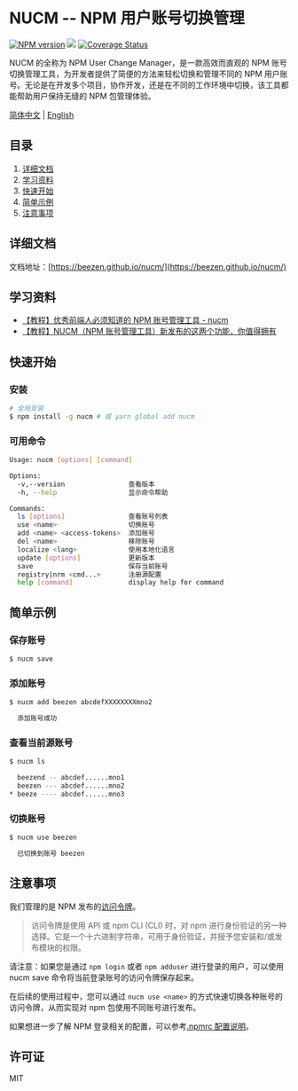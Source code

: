 # NUCM -- NPM 用户账号切换管理

[![NPM version][npm-image]][npm-url]
![](https://img.shields.io/badge/build-passing-green)
[![Coverage Status](https://coveralls.io/repos/github/beezen/nucm/badge.svg?branch=feature-action)](https://coveralls.io/github/beezen/nucm?branch=feature-action)

NUCM 的全称为 NPM User Change Manager，是一款高效而直观的 NPM 账号切换管理工具，为开发者提供了简便的方法来轻松切换和管理不同的 NPM 用户账号。无论是在开发多个项目，协作开发，还是在不同的工作环境中切换，该工具都能帮助用户保持无缝的 NPM 包管理体验。

[简体中文](./README.md) | [English](./README_EN.md)

## 目录

1. [详细文档](https://beezen.github.io/nucm/)
2. [学习资料](#学习资料)
3. [快速开始](#快速开始)
4. [简单示例](#简单示例)
5. [注意事项](#注意事项)

## 详细文档

文档地址：[https://beezen.github.io/nucm/](https://beezen.github.io/nucm/)

## 学习资料

- [【教程】优秀前端人必须知道的 NPM 账号管理工具 - nucm](https://juejin.cn/post/7059224326674841636)
- [【教程】NUCM（NPM 账号管理工具）新发布的这两个功能，你值得拥有](https://juejin.cn/post/7079411183408644104)

## 快速开始

### 安装

```bash
# 全局安装
$ npm install -g nucm # 或 yarn global add nucm
```

### 可用命令

```bash
Usage: nucm [options] [command]

Options:
  -v,--version                查看版本
  -h, --help                  显示命令帮助

Commands:
  ls [options]                查看账号列表
  use <name>                  切换账号
  add <name> <access-tokens>  添加账号
  del <name>                  移除账号
  localize <lang>             使用本地化语言
  update [options]            更新版本
  save                        保存当前账号
  registry|nrm <cmd...>       注册源配置
  help [command]              display help for command
```

## 简单示例

### 保存账号

```bash
$ nucm save
```

### 添加账号

```bash
$ nucm add beezen abcdefXXXXXXXXmno2

  添加账号成功
```

### 查看当前源账号

```bash
$ nucm ls

  beezend -- abcdef......mno1
  beezen --- abcdef......mno2
* beeze ---- abcdef......mno3
```

### 切换账号

```bash
$ nucm use beezen

  已切换到账号 beezen
```

## 注意事项

我们管理的是 NPM 发布的[访问令牌](https://docs.npmjs.com/about-access-tokens)。

> 访问令牌是使用 API 或 npm CLI (CLI) 时，对 npm 进行身份验证的另一种选择。它是一个十六进制字符串，可用于身份验证，并授予您安装和/或发布模块的权限。

请注意：如果您是通过 `npm login` 或者 `npm adduser` 进行登录的用户，可以使用 nucm save 命令将当前登录账号的访问令牌保存起来。

在后续的使用过程中，您可以通过 `nucm use <name>` 的方式快速切换各种账号的访问令牌，从而实现对 npm 包使用不同账号进行发布。

如果想进一步了解 NPM 登录相关的配置，可以参考[.npmrc 配置说明](https://docs.npmjs.com/cli/v9/configuring-npm/npmrc#auth-related-configuration)。

## 许可证

MIT

[npm-url]: https://www.npmjs.com/package/nucm
[npm-image]: https://img.shields.io/npm/v/nucm.svg
